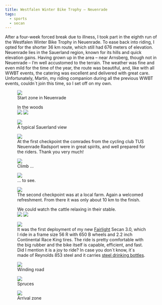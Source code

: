 ```yaml
---
title: Westfalen Winter Bike Trophy – Neuenrade
tags:
  - sports
  - secan
---
```

After a four-week forced break due to illness, I took part in the eighth run of the Westfalen Winter Bike Trophy in Neuenrade. To ease back into riding, I opted for the shorter 36 km route, which still had 676 meters of elevation. Neuenrade lies in the Sauerland region, known for its hills and quick elevation gains. Having grown up in the area – near Arnsberg, though not in Neuenrade – I’m well accustomed to the terrain. The weather was fine and even mild for the time of the year, the route was beautiful, and, like with all WWBT events, the catering was excellent and delivered with great care. Unfortunately, Martin, my riding companion during all the previous WWBT events, couldn´t join this time, so I set off on my own.

<figure>
<img src="/img/sports/IMG_7087.jpg">
<figcaption>Start zone in Neuenrade</figcaption>
</figure>

<figure>
<figcaption>In the woods</figcaption>
<div class="md:split">
<img src="/img/sports/IMG_7088.jpg">
<img src="/img/sports/IMG_7089.jpg">
</div>
</figure>

<figure>
<img src="/img/sports/IMG_7090.jpg">
<figcaption>A typical Sauerland view</figcaption>
</figure>

<figure>
<img src="/img/sports/IMG_7092.jpg">
<figcaption>At the first checkpoint the comrades from the cycling club TUS Neuenrade Radsport were in great spirits, and well prepared for the riders. Thank you very much!</figcaption>
</figure>

<figure>
<img src="/img/sports/IMG_7095.jpg">
<figcaption>Climb …</figcaption>
</figure>

<figure>
<img src="/img/sports/IMG_7099.jpg">
<figcaption>… to see.</figcaption>
</figure>

<figure>
<img src="/img/sports/IMG_7102.jpg">
<figcaption>The second checkpoint was at a local farm. Again a welcomed refreshment. From there it was only about 10 km to the finish.</figcaption>
</figure>

<figure>
<figcaption>We could watch the cattle relaxing in their stable.</figcaption>
<img src="/img/sports/IMG_7105.jpg">
<img src="/img/sports/IMG_7108.jpg">
</figure>

<figure>
<img src="/img/sports/IMG_7106.jpg">
<figcaption> It was the first deployment of my new <a href="https://fairlightcycles.com">Fairlight</a> Secan 3.0, which I ride in a frame size 56 R with 650 B wheels and 2.2 inch Continental Race King tires. The ride is pretty comfortable with the big rubber and the bike itself is capable, efficient, and fast. Did I mention it is a joy to ride? In case you don´t know, it´s made of Reynolds 853 steel and it carries <a href="/2024-08-06-klean-kanteen/">steel drinking bottles</a>.</figcaption>
</figure>

<figure>
<img src="/img/sports/IMG_7109.jpg">
<figcaption>Winding road</figcaption>
</figure>

<figure>
<img src="/img/sports/IMG_7111.jpg">
<figcaption>Spruces</figcaption>
</figure>

<figure>
<img src="/img/sports/IMG_7114.jpg">
<figcaption>Arrival zone</figcaption>
</figure>

